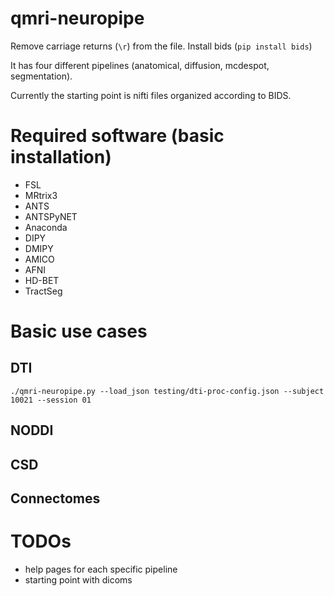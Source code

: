 # qmri-neuropipe

Remove carriage returns (`\r`) from the file.
Install bids (`pip install bids`)

It has four different pipelines (anatomical, diffusion, mcdespot, segmentation).

Currently the starting point is nifti files organized according to BIDS.

# Required software (basic installation)
- FSL
- MRtrix3
- ANTS
- ANTSPyNET
- Anaconda
- DIPY
- DMIPY
- AMICO
- AFNI
- HD-BET
- TractSeg

# Basic use cases
## DTI
```./qmri-neuropipe.py --load_json testing/dti-proc-config.json --subject 10021 --session 01```
## NODDI
## CSD
## Connectomes

# TODOs
- help pages for each specific pipeline
- starting point with dicoms
